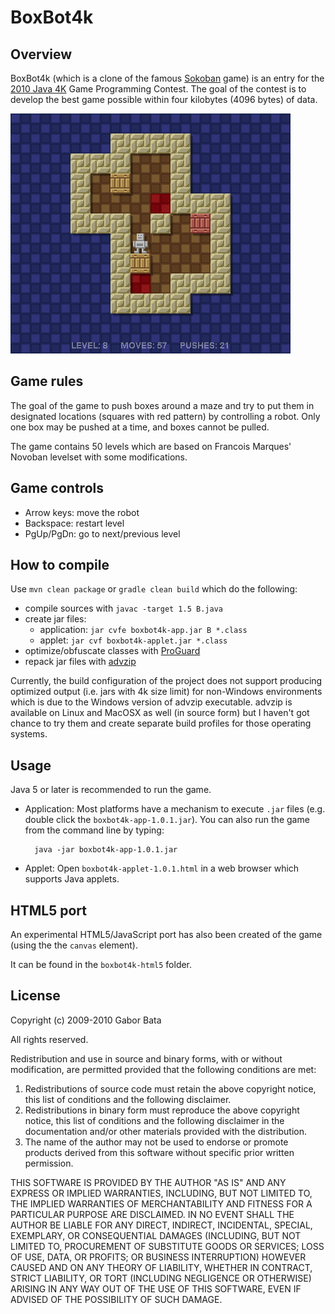 BoxBot4k
========

Overview
--------
BoxBot4k (which is a clone of the famous [Sokoban](http://en.wikipedia.org/wiki/Sokoban) game) is an entry for the [2010 Java 4K](http://www.java4k.com/index.php?action=games&method=view&gid=281) Game Programming Contest. The goal of the contest is to develop the best game possible within four kilobytes (4096 bytes) of data.

![BoxBot4k](https://raw.githubusercontent.com/gaborbata/boxbot4k/master/resources/boxbot4k-screenshot.png)

Game rules
----------
The goal of the game to push boxes around a maze and try to put them in designated locations (squares with red pattern) by controlling a robot. Only one box may be pushed at a time, and boxes cannot be pulled.

The game contains 50 levels which are based on Francois Marques' Novoban levelset with some modifications.

Game controls
-------------
* Arrow keys: move the robot
* Backspace: restart level
* PgUp/PgDn: go to next/previous level

How to compile
--------------
Use `mvn clean package` or `gradle clean build` which do the following:

* compile sources with `javac -target 1.5 B.java`
* create jar files:
    * application: `jar cvfe boxbot4k-app.jar B *.class`
    * applet: `jar cvf boxbot4k-applet.jar *.class`
* optimize/obfuscate classes with [ProGuard](http://proguard.sourceforge.net/)
* repack jar files with [advzip](http://advancemame.sourceforge.net)

Currently, the build configuration of the project does not support producing optimized output (i.e. jars with 4k size limit) for non-Windows environments which is due to the Windows version of advzip executable.
advzip is available on Linux and MacOSX as well (in source form) but I haven't got chance to try them and create separate build profiles for those operating systems.

Usage
-----
Java 5 or later is recommended to run the game.

* Application: Most platforms have a mechanism to execute `.jar` files (e.g. double click the `boxbot4k-app-1.0.1.jar`).
  You can also run the game from the command line by typing:

        java -jar boxbot4k-app-1.0.1.jar

* Applet: Open `boxbot4k-applet-1.0.1.html` in a web browser which supports Java applets.

HTML5 port
----------
An experimental HTML5/JavaScript port has also been created of the game (using the the `canvas` element).

It can be found in the `boxbot4k-html5` folder.

License
-------
Copyright (c) 2009-2010 Gabor Bata

All rights reserved.

Redistribution and use in source and binary forms, with or without modification, are permitted provided that the following conditions are met:

1. Redistributions of source code must retain the above copyright notice, this list of conditions and the following disclaimer.
2. Redistributions in binary form must reproduce the above copyright notice, this list of conditions and the following disclaimer in the documentation and/or other materials provided with the distribution.
3. The name of the author may not be used to endorse or promote products derived from this software without specific prior written permission.

THIS SOFTWARE IS PROVIDED BY THE AUTHOR "AS IS" AND ANY EXPRESS OR IMPLIED WARRANTIES, INCLUDING, BUT NOT LIMITED TO, THE IMPLIED WARRANTIES OF MERCHANTABILITY AND FITNESS FOR A PARTICULAR PURPOSE ARE DISCLAIMED. IN NO EVENT SHALL THE AUTHOR BE LIABLE FOR ANY DIRECT, INDIRECT, INCIDENTAL, SPECIAL, EXEMPLARY, OR CONSEQUENTIAL DAMAGES (INCLUDING, BUT NOT LIMITED TO, PROCUREMENT OF SUBSTITUTE GOODS OR SERVICES; LOSS OF USE, DATA, OR PROFITS; OR BUSINESS INTERRUPTION) HOWEVER CAUSED AND ON ANY THEORY OF LIABILITY, WHETHER IN CONTRACT, STRICT LIABILITY, OR TORT (INCLUDING NEGLIGENCE OR OTHERWISE) ARISING IN ANY WAY OUT OF THE USE OF THIS SOFTWARE, EVEN IF ADVISED OF THE POSSIBILITY OF SUCH DAMAGE.
